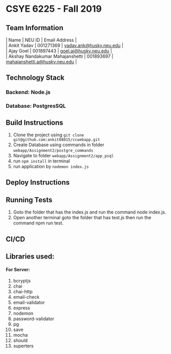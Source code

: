 # CSYE 6225 - Fall 2019

## Team Information

| Name | NEU ID | Email Address |  
| Ankit Yadav | 001271369 | yadav.ank@husky.neu.edu |  
| Ajay Goel | 001897443 | goel.aj@husky.neu.edu |  
| Akshay Nandakumar Mahajanshetti | 001893697 | mahajanshetti.a@husky.neu.edu |  


## Technology Stack

### Backend: Node.js
### Database: PostgresSQL


## Build Instructions

1. Clone the project using ` git clone git@github.com:ankit08015/ccwebapp.git `
2. Create Database using commands in folder `webapp/Assignment2/postgre_commands`
3. Navigate to folder ` webapp/Assignment2/app_psql `
4. run `npm install` in terminal
5. run application by ` nodemon index.js `

## Deploy Instructions


## Running Tests
1. Goto the folder that has the index.js and run the command node index.js.
2. Open another terminal goto the folder that has test.js then run the command npm run test.

## CI/CD

## Libraries used:
#### For Server:
1. bcryptjs
2. chai
3. chai-http
4. email-check
5. email-validator
6. express
7. nodemon
8. password-validator
9. pg
10. save
11. mocha
12. should
13. superters